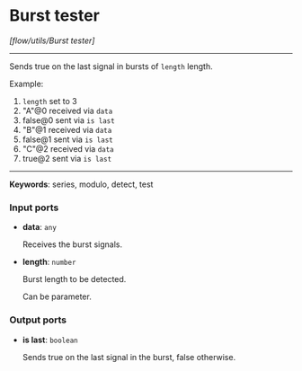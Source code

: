 # Burst tester

_[flow/utils/Burst tester]_

---

Sends true on the last signal in bursts of `length` length.  
  
Example:  
1. `length` set to 3  
2. "A"@0 received via `data`  
3. false@0 sent via `is last`  
4. "B"@1 received via `data`  
5. false@1 sent via `is last`  
6. "C"@2 received via `data`  
7. true@2 sent via `is last`   

---

__Keywords__: series, modulo, detect, test

### Input ports

* __data__: ` any `


    Receives the burst signals.  


* __length__: ` number `


    Burst length to be detected.  
      
    Can be parameter.  

### Output ports

* __is last__: ` boolean `


    Sends true on the last signal in the burst, false otherwise.  

